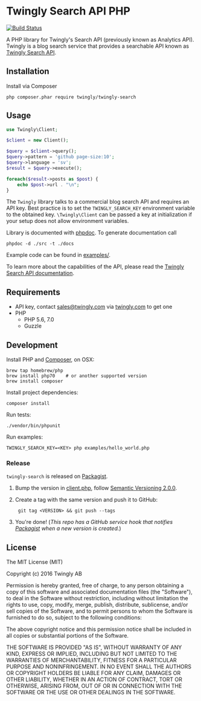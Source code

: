 # Twingly Search API PHP

[![Build Status](https://travis-ci.org/twingly/twingly-search-api-php.png?branch=master)](https://travis-ci.org/bearburger/twingly-search-api-php)

A PHP library for Twingly's Search API (previously known as Analytics API). Twingly is a blog search service that provides a searchable API known as [Twingly Search API](https://developer.twingly.com/resources/search/).

## Installation

Install via Composer

```shell
php composer.phar require twingly/twingly-search
```

## Usage

```php
use Twingly\Client;

$client = new Client();

$query = $client->query();
$query->pattern = 'github page-size:10';
$query->language = 'sv';
$result = $query->execute();

foreach($result->posts as $post) {
    echo $post->url . "\n";
}
```

The `Twingly` library talks to a commercial blog search API and requires an API key. Best practice is to set the `TWINGLY_SEARCH_KEY` environment variable to the obtained key. `\Twingly\Client` can be passed a key at initialization if your setup does not allow environment variables.

Library is documented with [phpdoc](http://www.phpdoc.org/). To generate documentation call

```shell
phpdoc -d ./src -t ./docs
```

Example code can be found in [examples/](examples/).

To learn more about the capabilities of the API, please read the [Twingly Search API documentation](https://developer.twingly.com/resources/search/).

## Requirements

* API key, contact sales@twingly.com via [twingly.com](https://www.twingly.com/try-for-free/) to get one
* PHP
  * PHP 5.6, 7.0
  * Guzzle

## Development

Install PHP and [Composer], on OSX:

    brew tap homebrew/php
    brew install php70    # or another supported version
    brew install composer

Install project dependencies:

    composer install

Run tests:

    ./vendor/bin/phpunit

Run examples:

    TWINGLY_SEARCH_KEY=<KEY> php examples/hello_world.php

### Release

`twingly-search` is released on [Packagist].

1. Bump the version in [client.php](src/client.php), follow [Semantic Versioning 2.0.0](http://semver.org/).
1. Create a tag with the same version and push it to GitHub:

        git tag <VERSION> && git push --tags

1. You're done! (*This repo has a GitHub service hook that notifies [Packagist] when a new version is created.*)

[Composer]: https://getcomposer.org/
[Packagist]: https://packagist.org

## License

The MIT License (MIT)

Copyright (c) 2016 Twingly AB

Permission is hereby granted, free of charge, to any person obtaining a copy of
this software and associated documentation files (the "Software"), to deal in
the Software without restriction, including without limitation the rights to
use, copy, modify, merge, publish, distribute, sublicense, and/or sell copies of
the Software, and to permit persons to whom the Software is furnished to do so,
subject to the following conditions:

The above copyright notice and this permission notice shall be included in all
copies or substantial portions of the Software.

THE SOFTWARE IS PROVIDED "AS IS", WITHOUT WARRANTY OF ANY KIND, EXPRESS OR
IMPLIED, INCLUDING BUT NOT LIMITED TO THE WARRANTIES OF MERCHANTABILITY, FITNESS
FOR A PARTICULAR PURPOSE AND NONINFRINGEMENT. IN NO EVENT SHALL THE AUTHORS OR
COPYRIGHT HOLDERS BE LIABLE FOR ANY CLAIM, DAMAGES OR OTHER LIABILITY, WHETHER
IN AN ACTION OF CONTRACT, TORT OR OTHERWISE, ARISING FROM, OUT OF OR IN
CONNECTION WITH THE SOFTWARE OR THE USE OR OTHER DEALINGS IN THE SOFTWARE.
